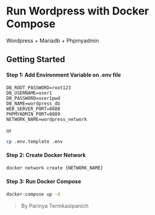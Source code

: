 # Run Wordpress with Docker Compose
Wordpress + Mariadb + Phpmyadmin
## Getting Started
#### Step 1: Add Environment Variable on .env file
```env
DB_ROOT_PASSWORD=root123
DB_USERNAME=user1
DB_PASSWORD=user1pwd
DB_NAME=wordpress_db
WEB_SERVER_PORT=8888
PHPMYADMIN_PORT=8889
NETWORK_NAME=wordpress_network
```
or
```bash
cp .env.template .env
```

#### Step 2: Create Docker Network
```bash
docker network create {NETWORK_NAME}
```

#### Step 3: Run Docker Compose
```bash
docker-compose up -d
```

> By Parinya Termkasipanich